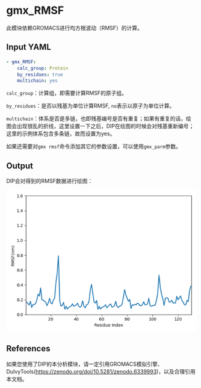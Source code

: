 # gmx_RMSF

此模块依赖GROMACS进行均方根波动（RMSF）的计算。

## Input YAML

```yaml
- gmx_RMSF:
    calc_group: Protein
    by_residues: true
    multichain: yes
```

`calc_group`：计算组，即需要计算RMSF的原子组。

`by_residues`：是否以残基为单位计算RMSF, `no`表示以原子为单位计算。

`multichain`：体系是否是多链，也即残基编号是否有重复；如果有重复的话，绘图会出现很乱的折线，这里设置一下之后，DIP在绘图的时候会对残基重新编号；这里的示例体系包含多条链，故而设置为yes。

如果还需要对`gmx rmsf`命令添加其它的参数设置，可以使用`gmx_parm`参数。

## Output

DIP会对得到的RMSF数据进行绘图：

![gmx_RMSF](static/gmx_RMSF.png)


## References

如果您使用了DIP的本分析模块，请一定引用GROMACS模拟引擎、DuIvyTools(https://zenodo.org/doi/10.5281/zenodo.6339993)，以及合理引用本文档。